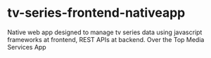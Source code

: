 # tv-series-frontend-nativeapp
Native web app designed to manage tv series data using javascript frameworks at frontend, REST APIs at backend.
Over the Top Media Services App

